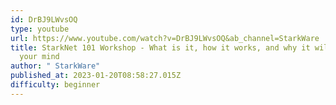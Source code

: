 ```yaml
---
id: DrBJ9LWvsOQ
type: youtube
url: https://www.youtube.com/watch?v=DrBJ9LWvsOQ&ab_channel=StarkWare
title: StarkNet 101 Workshop - What is it, how it works, and why it will blow
  your mind
author: " StarkWare"
published_at: 2023-01-20T08:58:27.015Z
difficulty: beginner
---
```

